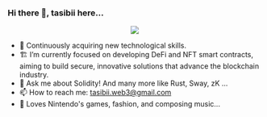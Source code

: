 ### Hi there 👋, tasibii here...

<p align="center"><img src="https://i.giphy.com/RThN0hOS2GO4M.gif" /></p>

- 🌱 Continuously acquiring new technological skills.
- 🏗 I’m currently focused on developing DeFi and NFT smart contracts, aiming to build secure, innovative solutions that advance the blockchain industry.
- 💬 Ask me about Solidity! And many more like Rust, Sway, zK ...
- 📫 How to reach me: tasibii.web3@gmail.com
- 🌴 Loves Nintendo's games, fashion, and composing music...
